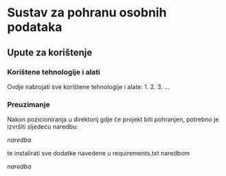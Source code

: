# Sustav za pohranu osobnih podataka

## Upute za korištenje

### Korištene tehnologije i alati

Ovdje nabrojati sve korištene tehnologije i alate:
1.
2.
3.
...

### Preuzimanje

Nakon pozicioniranja u direktorij gdje će projekt biti pohranjen, potrebno je izvršiti sljedeću naredbu:

*naredba*

te instalirati sve dodatke navedene u requirements.txt naredbom 

*naredba* 
